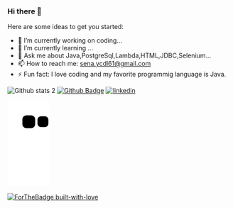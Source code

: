 ### Hi there 👋
Here are some ideas to get you started:

- 🔭 I’m currently working on coding...
- 🌱 I’m currently learning ...
- 💬 Ask me about Java,PostgreSql,Lambda,HTML,JDBC,Selenium...
- 📫 How to reach me: sena.ycdl61@gmail.com
- ⚡ Fun fact: I love coding and my favorite programmig language is Java.




![Github stats 2](https://github-readme-stats.vercel.app/api?username=SenaYcdl&show_icons=true&theme=jolly)
[![Github Badge](https://img.shields.io/badge/-Github-000?style=quare&labelColor=000&logo=Github&logoColor=white&link=link)](link) 
[![linkedin](https://img.shields.io/badge/Linkedin-000000?style=for-the-badge&logo=Linkedin&logoColor=white)](https://www.linkedin.com/in/sena-y%C3%BCcedal-98785a233/)

![snake gif](https://github.com/SenaYcdl/SenaYcdl/blob/output/github-contribution-grid-snake.svg)


[![ForTheBadge built-with-love](http://ForTheBadge.com/images/badges/built-with-love.svg)](https://GitHub.com/Naereen/)
